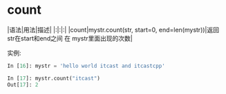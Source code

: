 # count

|语法|用法|描述|
|:|:|:|
|count|mystr.count(str, start=0, end=len(mystr))|返回 str在start和end之间 在 mystr里面出现的次数|

实例:

```Python
In [16]: mystr = 'hello world itcast and itcastcpp'

In [17]: mystr.count("itcast")
Out[17]: 2
```
